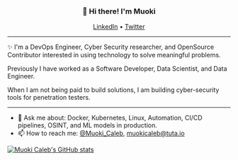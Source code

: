 <h3 align="center">👋 Hi there! I'm Muoki</h3>
<p align="center">
  <a href="www.linkedin.com/in/muokicaleb">LinkedIn</a> •
  <a href="https://twitter.com/muoki_caleb">Twitter</a>
</p>


--- 
✨ I'm a DevOps Engineer, Cyber Security researcher, and OpenSource Contributor interested in using technology to solve meaningful problems. 

Previously I have worked as a Software Developer, Data Scientist, and Data Engineer.

When I am not being paid to build solutions, I am building cyber-security tools for penetration testers.

---

- 💬 Ask me about: Docker, Kubernetes, Linux, Automation, CI/CD pipelines, OSINT, and ML models in production.
- 📫 How to reach me: [@Muoki_Caleb](https://twitter.com/Muoki_Caleb), [muokicaleb@tuta.io](muokicaleb@tuta.io)


[![Muoki Caleb's GitHub stats](https://github-readme-stats.vercel.app/api?username=muokicaleb&theme=nord&count_private=true&show_icons=true)](https://github.com/muokicaleb)
